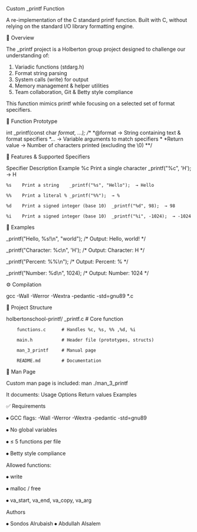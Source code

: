 Custom _printf Function


A re-implementation of the C standard printf function.
Built with C, without relying on the standard I/O library formatting engine.

📖 Overview

The _printf project is a Holberton group project designed to challenge our understanding of:

1.	Variadic functions (stdarg.h)
2.	Format string parsing
3.	System calls (write) for output
4.	Memory management & helper utilities
5.	Team collaboration, Git & Betty style compliance

This function mimics printf while focusing on a selected set of format specifiers.

🔧 Function Prototype

int _printf(const char *format, ...);
/**
  *@format → String containing text & format specifiers
  *... → Variable arguments to match specifiers
  *
  *Return value → Number of characters printed (excluding the \0)
**/

🎯 Features & Supported Specifiers

Specifier	Description	Example
    %c	  Print a single character	_printf("%c", 'H');  → H

    %s	  Print a string	_printf("%s", "Hello");  → Hello

    %%	  Print a literal %	_printf("%%");  → %

    %d	  Print a signed integer (base 10)	_printf("%d", 98);  → 98

    %i	  Print a signed integer (base 10)	_printf("%i", -1024);  → -1024


🚀 Examples

_printf("Hello, %s!\n", "world");   /* Output: Hello, world! */


_printf("Character: %c\n", 'H');    /* Output: Character: H */


_printf("Percent: %%\n");           /* Output: Percent: % */


_printf("Number: %d\n", 1024);      /* Output: Number: 1024 */


⚙️ Compilation

gcc -Wall -Werror -Wextra -pedantic -std=gnu89 *.c


📂 Project Structure

holbertonschool-printf/
        _printf.c        # Core function
        
        functions.c      # Handles %c, %s, %% ,%d, %i
        
        main.h           # Header file (prototypes, structs)
        
        man_3_printf     # Manual page
        
        README.md        # Documentation

📜 Man Page

Custom man page is included:
man ./man_3_printf

It documents:
Usage
Options
Return values
Examples

✅ Requirements

⦁	GCC flags: -Wall -Werror -Wextra -pedantic -std=gnu89

⦁	No global variables

⦁	≤ 5 functions per file

⦁	Betty style compliance


Allowed functions:

⦁	write

⦁	malloc / free

⦁	va_start, va_end, va_copy, va_arg



Authors

⦁	Sondos Alrubaish     ⦁	Abdullah Alsalem
